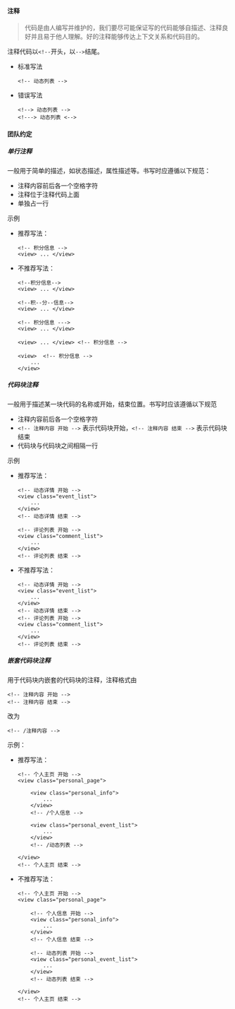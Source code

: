 #### 注释

> 代码是由人编写并维护的，我们要尽可能保证写的代码能够自描述、注释良好并且易于他人理解。好的注释能够传达上下文关系和代码目的。

<!-- 
- 不要简单地重申组件。
- 对于较长的注释，务必书写完整的句子；对于一般性注解，可以书写简洁的短语。
-->

注释代码以`<!--`开头，以`-->`结尾。
- 标准写法
    ```
    <!-- 动态列表 -->
    ```
- 错误写法
    ```
    <!--> 动态列表 -->
    <!---> 动态列表 <-->
    ```
    
#### 团队约定

##### 单行注释

一般用于简单的描述，如状态描述，属性描述等。书写时应遵循以下规范：
- 注释内容前后各一个空格字符
- 注释位于注释代码上面
- 单独占一行

示例
- 推荐写法：
    ```
    <!-- 积分信息 -->
    <view> ... </view>
    ```
- 不推荐写法：
    ```
    <!--积分信息-->
    <view> ... </view>
    
    <!--积--分--信息-->
    <view> ... </view>
    
    <!-- 积分信息 --->
    <view> ... </view>
    
    <view> ... </view> <!-- 积分信息 -->
    
    <view>  <!-- 积分信息 -->
        ... 
    </view>
    
    ```
        
##### 代码块注释

一般用于描述某一块代码的名称或开始，结束位置。书写时应该遵循以下规范
- 注释内容前后各一个空格字符
- `<!-- 注释内容 开始 -->` 表示代码块开始，`<!-- 注释内容 结束 -->` 表示代码块结束
- 代码块与代码块之间相隔一行

示例
- 推荐写法：
    ```
    <!-- 动态详情 开始 -->
    <view class="event_list"> 
        ...
    </view>
    <!-- 动态详情 结束 -->
    
    <!-- 评论列表 开始 -->
    <view class="comment_list"> 
        ...
    </view>
    <!-- 评论列表 结束 -->
    ```
- 不推荐写法：
    ```
    <!-- 动态详情 开始 -->
    <view class="event_list"> 
        ...
    </view>
    <!-- 动态详情 结束 -->
    <!-- 评论列表 开始 -->
    <view class="comment_list"> 
        ...
    </view>
    <!-- 评论列表 结束 -->
    ```
    
##### 嵌套代码块注释

用于代码块内嵌套的代码块的注释，注释格式由
```
<!-- 注释内容 开始 -->
<!-- 注释内容 结束 -->
``` 
改为
```
<!-- /注释内容 -->
```
示例：
- 推荐写法：
    ```
    <!-- 个人主页 开始 -->
    <view class="personal_page">
        
        <view class="personal_info">
            ...
        </view>
        <!-- /个人信息 -->
        
        <view class="personal_event_list">
            ...
        </view>
        <!-- /动态列表 -->
        
    </view>
    <!-- 个人主页 结束 -->
    ```
- 不推荐写法：
    ```
    <!-- 个人主页 开始 -->
    <view class="personal_page">
    
        <!-- 个人信息 开始 -->
        <view class="personal_info">
            ...
        </view>
        <!-- 个人信息 结束 -->
        
        <!-- 动态列表 开始 -->
        <view class="personal_event_list">
            ...
        </view>
        <!-- 动态列表 结束 -->
        
    </view>
    <!-- 个人主页 结束 -->
    ```